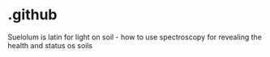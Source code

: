 # .github
Suelolum is latin for light on soil - how to use spectroscopy for revealing the health and status os soils
